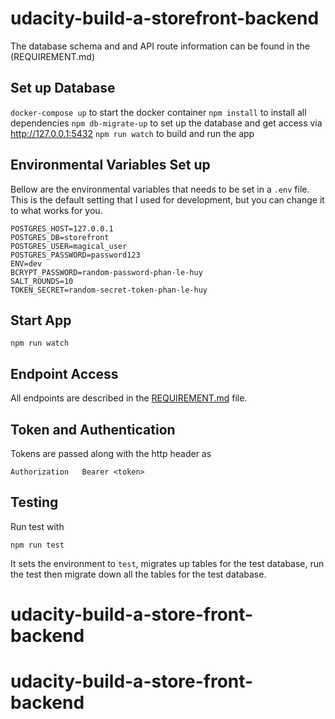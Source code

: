 # udacity-build-a-storefront-backend

The database schema and and API route information can be found in the (REQUIREMENT.md)

## Set up Database

`docker-compose up` to start the docker container
`npm install` to install all dependencies
`npm db-migrate-up` to set up the database and get access via http://127.0.0.1:5432
`npm run watch` to build and run the app

## Environmental Variables Set up

Bellow are the environmental variables that needs to be set in a `.env` file. This is the default setting that I used for development, but you can change it to what works for you.

```
POSTGRES_HOST=127.0.0.1
POSTGRES_DB=storefront
POSTGRES_USER=magical_user
POSTGRES_PASSWORD=password123
ENV=dev
BCRYPT_PASSWORD=random-password-phan-le-huy
SALT_ROUNDS=10
TOKEN_SECRET=random-secret-token-phan-le-huy

```

## Start App

`npm run watch`

## Endpoint Access

All endpoints are described in the [REQUIREMENT.md](REQUIREMENTS.md) file.

## Token and Authentication

Tokens are passed along with the http header as

```
Authorization   Bearer <token>
```

## Testing

Run test with

`npm run test`

It sets the environment to `test`, migrates up tables for the test database, run the test then migrate down all the tables for the test database.
# udacity-build-a-store-front-backend
# udacity-build-a-store-front-backend
